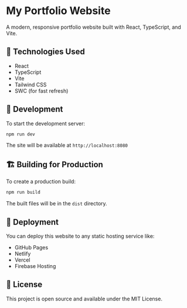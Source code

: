 # My Portfolio Website

A modern, responsive portfolio website built with React, TypeScript, and Vite.

## 🚀 Technologies Used

- React
- TypeScript
- Vite
- Tailwind CSS
- SWC (for fast refresh)


## 🔧 Development

To start the development server:

```bash
npm run dev
```

The site will be available at `http://localhost:8080`

## 🏗️ Building for Production

To create a production build:

```bash
npm run build
```

The built files will be in the `dist` directory.

## 🚀 Deployment

You can deploy this website to any static hosting service like:

- GitHub Pages
- Netlify
- Vercel
- Firebase Hosting

## 📝 License

This project is open source and available under the MIT License.
